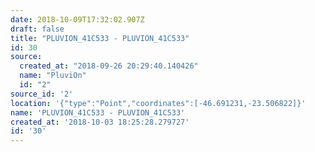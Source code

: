 ```yaml
---
date: 2018-10-09T17:32:02.907Z
draft: false
title: "PLUVION_41C533 - PLUVION_41C533"
id: 30
source:
  created_at: "2018-09-26 20:29:40.140426"
  name: "PluviOn"
  id: "2"
source_id: '2'
location: '{"type":"Point","coordinates":[-46.691231,-23.506822]}'
name: 'PLUVION_41C533 - PLUVION_41C533'
created_at: '2018-10-03 18:25:28.279727'
id: '30'
---
```

		